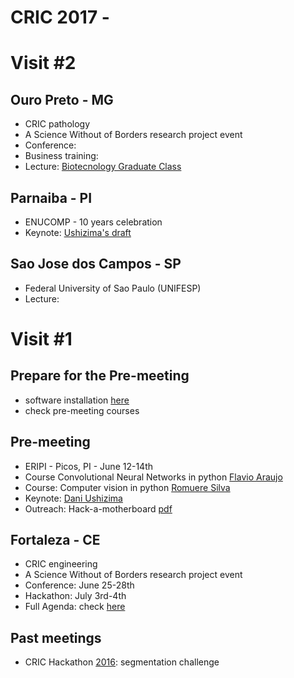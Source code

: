 # CRIC 2017 -

# Visit #2

## Ouro Preto - MG
- CRIC pathology
- A Science Without of Borders research project event
- Conference:
- Business training:
- Lecture: [Biotecnology Graduate Class](https://github.com/dani-lbnl/cric2017/blob/master/UFOP/curso/CRIC_QuantitativeMicroscopy2017_DaniUshizima_lecture-ufop.pdf)  

## Parnaiba - PI
- ENUCOMP - 10 years celebration
- Keynote: [Ushizima's draft](https://drive.google.com/file/d/0BxuHO4P9XUR5WTBLRFA4Y0xEUkk/view)

## Sao Jose dos Campos - SP
- Federal University of Sao Paulo (UNIFESP)
- Lecture:

# Visit #1

## Prepare for the Pre-meeting
- software installation [here](http://www.imagexd.org/2017/03/20/tutorial-materials.html)
- check pre-meeting courses

## Pre-meeting
- ERIPI - Picos, PI - June 12-14th
- Course Convolutional Neural Networks in python [Flavio Araujo](https://github.com/flavio86/Tutoriais-CNN)
- Course: Computer vision in python [Romuere Silva](https://github.com/romuere/databases/tree/master/eripi)
- Keynote: [Dani Ushizima]()
- Outreach: Hack-a-motherboard [pdf](https://github.com/dani-lbnl/cric2017/blob/master/ERIPI/HackAMotherboard.pdf)

## Fortaleza - CE
- CRIC engineering
- A Science Without of Borders research project event
- Conference: June 25-28th
- Hackathon: July 3rd-4th
- Full Agenda: check [here](https://sites.google.com/view/cric)

## Past meetings
- CRIC Hackathon [2016](https://github.com/dani-lbnl/cancerCervicalHack): segmentation challenge
